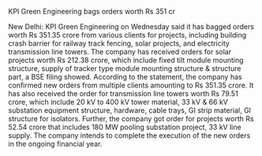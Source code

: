 KPI Green Engineering bags orders worth Rs 351 cr

New Delhi: KPI Green Engineering on Wednesday said it has bagged orders worth Rs 351.35 crore from various clients for projects, including building crash barrier for railway track fencing, solar projects, and electricity transmission line towers. The company has received orders for solar projects worth Rs 212.38 crore, which include fixed tilt module mounting structure, supply of tracker type module mounting structure & structure part, a BSE filing showed.  According to the statement, the company has confirmed new orders from multiple clients amounting to Rs 351.35 crore.  It has also received the order for transmission line towers worth Rs 79.51 crore, which include 20 kV to 400 kV tower material, 33 kV & 66 kV substation equipment structure, hardware, cable trays, GI strip material, GI structure for isolators.  Further, the company got order for projects worth Rs 52.54 crore that includes 180 MW pooling substation project, 33 kV line supply.  The company intends to complete the execution of the new orders in the ongoing financial year.